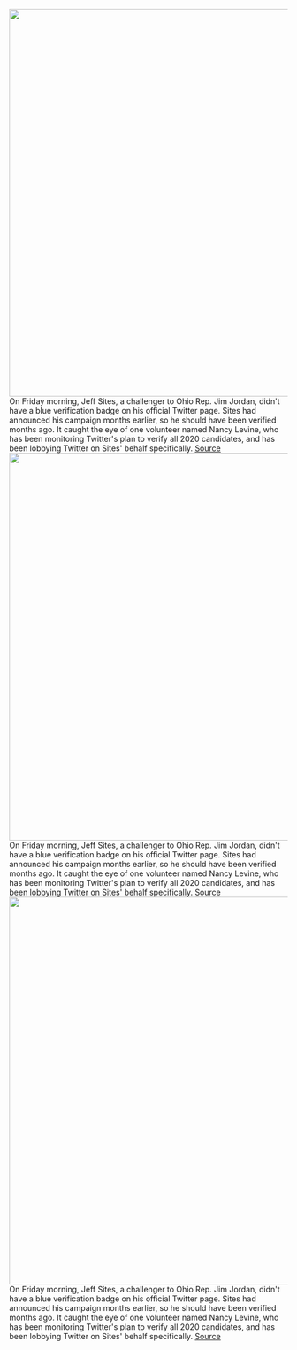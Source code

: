 <img src='https://cdn.vox-cdn.com/thumbor/OUY2yHKERNMWoWv2UPgea3scr0c=/0x0:2040x1360/1200x800/filters:focal(857x517:1183x843)/cdn.vox-cdn.com/uploads/chorus_image/image/66354040/acastro_170726_1777_0010.0.jpg' width='700px' /><br/>
On Friday morning, Jeff Sites, a challenger to Ohio Rep. Jim Jordan, didn't have a blue verification badge on his official Twitter page. Sites had announced his campaign months earlier, so he should have been verified months ago. It caught the eye of one volunteer named Nancy Levine, who has been monitoring Twitter's plan to verify all 2020 candidates, and has been lobbying Twitter on Sites' behalf specifically.
<a href='https://www.theverge.com/2020/2/21/21147563/twitter-verified-candidates-super-tuesday-elections-2020'> Source <a/><img src='https://cdn.vox-cdn.com/thumbor/OUY2yHKERNMWoWv2UPgea3scr0c=/0x0:2040x1360/1200x800/filters:focal(857x517:1183x843)/cdn.vox-cdn.com/uploads/chorus_image/image/66354040/acastro_170726_1777_0010.0.jpg' width='700px' /><br/>
On Friday morning, Jeff Sites, a challenger to Ohio Rep. Jim Jordan, didn't have a blue verification badge on his official Twitter page. Sites had announced his campaign months earlier, so he should have been verified months ago. It caught the eye of one volunteer named Nancy Levine, who has been monitoring Twitter's plan to verify all 2020 candidates, and has been lobbying Twitter on Sites' behalf specifically.
<a href='https://www.theverge.com/2020/2/21/21147563/twitter-verified-candidates-super-tuesday-elections-2020'> Source <a/><img src='https://cdn.vox-cdn.com/thumbor/OUY2yHKERNMWoWv2UPgea3scr0c=/0x0:2040x1360/1200x800/filters:focal(857x517:1183x843)/cdn.vox-cdn.com/uploads/chorus_image/image/66354040/acastro_170726_1777_0010.0.jpg' width='700px' /><br/>
On Friday morning, Jeff Sites, a challenger to Ohio Rep. Jim Jordan, didn't have a blue verification badge on his official Twitter page. Sites had announced his campaign months earlier, so he should have been verified months ago. It caught the eye of one volunteer named Nancy Levine, who has been monitoring Twitter's plan to verify all 2020 candidates, and has been lobbying Twitter on Sites' behalf specifically.
<a href='https://www.theverge.com/2020/2/21/21147563/twitter-verified-candidates-super-tuesday-elections-2020'> Source <a/>